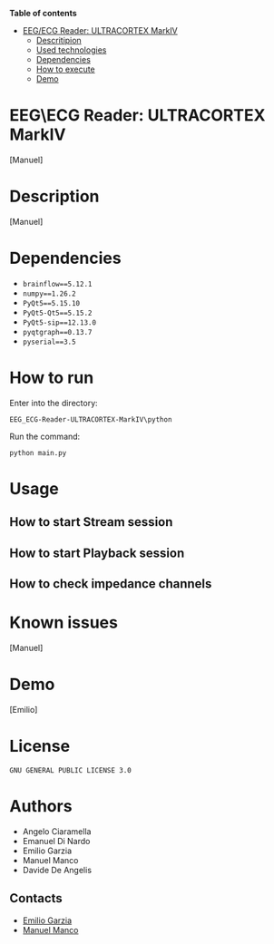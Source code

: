 <!-- toc start: 3 [do not erase this comment] -->
**Table of contents**
- [EEG/ECG Reader: ULTRACORTEX MarkIV](#eegecg-reader-ultracortex-markiv)
	- [Descritipion](#descritipion)
	- [Used technologies](#used-technologies)
	- [Dependencies](#dependencies)
	- [How to execute](#how-to-execute)
	- [Demo](#demo)
<!-- toc end [do not erase this comment] -->

# EEG\ECG Reader: ULTRACORTEX MarkIV
[Manuel]
# Description
[Manuel]
# Dependencies

* `brainflow==5.12.1`
* `numpy==1.26.2`
* `PyQt5==5.15.10`
* `PyQt5-Qt5==5.15.2`
* `PyQt5-sip==12.13.0`
* `pyqtgraph==0.13.7`
* `pyserial==3.5`

# How to run

Enter into the directory:

`EEG_ECG-Reader-ULTRACORTEX-MarkIV\python`

Run the command:

`python main.py`

# Usage

## How to start Stream session

## How to start Playback session

## How to check impedance channels

# Known issues

[Manuel]

# Demo

[Emilio]

# License

`GNU GENERAL PUBLIC LICENSE 3.0`

# Authors

* Angelo Ciaramella
* Emanuel Di Nardo
* Emilio Garzia
* Manuel Manco
* Davide De Angelis

## Contacts

* [Emilio Garzia](mailto:emilio.garzia001@studenti.uniparthenope.it)
* [Manuel Manco](mailto:manuel.manco001@studenti.uniparthenope.it)
